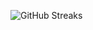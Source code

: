 ![GitHub Streaks](https://github-streaks-mqc9.onrender.com/streak/happilli/image?theme=midnight&cache_bust=1743315502&lang=ja)
